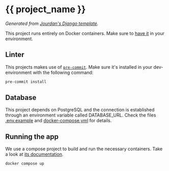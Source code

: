 # {{ project_name }}

_Generated from [Jourdan's Django template](https://github.com/jourdanrodrigues/django-template)._

This project runs entirely on Docker containers. Make sure to [have it](https://www.docker.com/community-edition#/download) in your environment.

## Linter

This projects makes use of [`pre-commit`](https://pre-commit.com/#install). Make sure it's installed in your dev-environment with the following command:

```bash
pre-commit install
```

## Database

This project depends on PostgreSQL and the connection is established through an environment variable called
DATABASE_URL. Check the files [.env.example](.env.example) and [docker-compose.yml](docker-compose.yml) for details.

## Running the app

We use a compose project to build and run the necessary containers. Take a look at [its documentation](https://docs.docker.com/compose/reference/).

```bash
docker compose up
```
